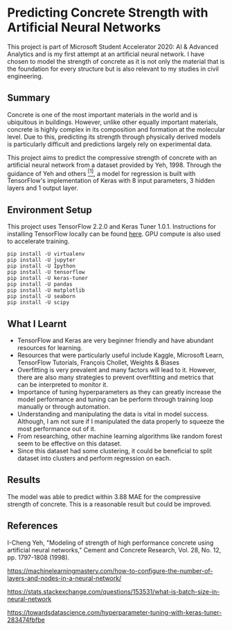 
# Predicting Concrete Strength with Artificial Neural Networks
This project is part of Microsoft Student Accelerator 2020: AI & Advanced Analytics and is my first attempt at an artificial neural network. I have chosen to model the strength of concrete as it is not only the material that is the foundation for every structure but is also relevant to my studies in civil engineering.

## Summary
Concrete is one of the most important materials in the world and is ubiquitous in buildings. However, unlike other equally important materials, concrete is highly complex in its composition and formation at the molecular level. Due to this, predicting its strength through physically derived models is particularly difficult and predictions largely rely on experimental data.

This project aims to predict the compressive strength of concrete with an artificial neural network from a dataset provided by Yeh, 1998. Through the guidance of Yeh and others [<sup>[1]</sup>](#References), a model for regression is built with TensorFlow's implementation of Keras with 8 input parameters, 3 hidden layers and 1 output layer.

## Environment Setup
This project uses TensorFlow 2.2.0 and Keras Tuner 1.0.1. Instructions for installing TensorFlow locally can be found [here](https://www.tensorflow.org/install). GPU compute is also used to accelerate training.

    pip install -U virtualenv
    pip install -U jupyter
    pip install -U Ipython
    pip install -U tensorflow
    pip install -U keras-tuner
    pip install -U pandas
    pip install -U matplotlib
    pip install -U seaborn
    pip install -U scipy

## What I Learnt

 - TensorFlow and Keras are very beginner friendly and have abundant resources for learning.
 - Resources that were particularly useful include Kaggle, Microsoft Learn, TensorFlow Tutorials, François Chollet, Weights & Biases
 - Overfitting is very prevalent and many factors will lead to it. However, there are also many strategies to prevent overfitting and metrics that can be interpreted to monitor it. 
 - Importance of tuning hyperparameters as they can greatly increase the model performance and tuning can be perform through training loop manually or through automation.
 - Understanding and manipulating the data is vital in model success. Although, I am not sure if I manipulated the data properly to squeeze the most performance out of it.
 - From researching, other machine learning algorithms like random forest seem to be effective on this dataset.
 - Since this dataset had some clustering, it could be beneficial to split dataset into clusters and perform regression on each.
 
## Results
The model was able to predict within 3.88 MAE for the compressive strength of concrete. This is a reasonable result but could be improved.

## References
I-Cheng Yeh, "Modeling of strength of high performance concrete using artificial neural networks," Cement and Concrete Research, Vol. 28, No. 12, pp. 1797-1808 (1998).

https://machinelearningmastery.com/how-to-configure-the-number-of-layers-and-nodes-in-a-neural-network/

https://stats.stackexchange.com/questions/153531/what-is-batch-size-in-neural-network

https://towardsdatascience.com/hyperparameter-tuning-with-keras-tuner-283474fbfbe